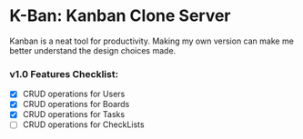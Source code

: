 # K-Ban: Kanban Clone Server
Kanban is a neat tool for productivity. Making my own version can make me better understand the design choices made.

### v1.0 Features Checklist:
- [x] CRUD operations for Users
- [x] CRUD operations for Boards
- [x] CRUD operations for Tasks
- [ ] CRUD operations for CheckLists
